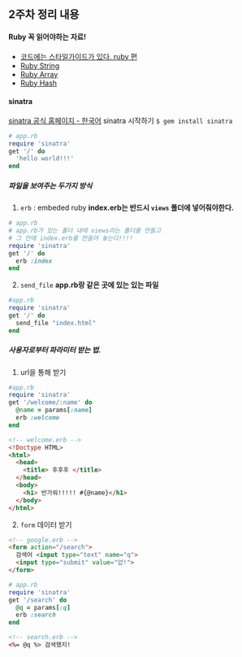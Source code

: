 ## 2주차 정리 내용

#### Ruby 꼭 읽어야하는 자료!
* [코드에는 스타일가이드가 있다. ruby 편]
* [Ruby String]
* [Ruby Array]
* [Ruby Hash]

#### sinatra
[sinatra 공식 홈페이지 - 한국어]("http://sinatrarb.com/intro-ko.html")
sinatra 시작하기
`$ gem install sinatra`

```Ruby
# app.rb
require 'sinatra'
get '/' do
  'hello world!!!'
end
```

##### 파일을 보여주는 두가지 방식
1. `erb` : embeded ruby
**index.erb는 반드시 `views` 폴더에 넣어줘야한다.**
```Ruby
# app.rb
# app.rb가 있는 폴더 내에 views라는 폴더를 만들고
# 그 안에 index.erb를 만들어 놓는다!!!!
require 'sinatra'
get '/' do
  erb :index
end
```

2. `send_file`
**app.rb랑 같은 곳에 있는 있는 파일**
```Ruby
#app.rb
require 'sinatra'
get '/' do
  send_file "index.html"
end
```

##### 사용자로부터 파라미터 받는 법.
1. url을 통해 받기
```ruby
#app.rb
require 'sinatra'
get '/welcome/:name' do
  @name = params[:name]
  erb :welcome
end
```

```html
<!-- welcome.erb -->
<!Doctype HTML>
<html>
  <head>
    <title> 후후후 </title>
  </head>
  <body>
    <h1> 반가워!!!!! #{@name}</h1>
  </body>
</html>
```

2. `form` 데이터 받기
```HTML
<!-- google.erb -->
<form action="/search">
  검색어 <input type="text" name="q">
  <input type="submit" value="얍!">
</form>
```

```Ruby
# app.rb
require 'sinatra'
get '/search' do
  @q = params[:q]
  erb :search
end
```

```html
<!-- search.erb -->
<%= @q %> 검색했지!
```

[코드에는 스타일가이드가 있다. ruby 편]: https://github.com/github/rubocop-github/blob/master/STYLEGUIDE.md
[Ruby String]: https://ruby-doc.org/core-2.3.3/String.html
[Ruby Array]: https://ruby-doc.org/core-2.3.3/Array.html
[Ruby Hash]: https://ruby-doc.org/core-2.3.3/Array.html

